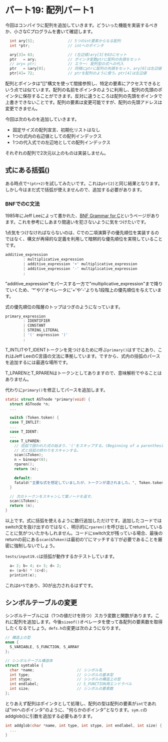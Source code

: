 # パート19: 配列パート1

今回はコンパイラに配列を追加していきます。どういった機能を実装するべきか、小さなCプログラムを書いて確認します。

```c
  int ary[5];               // 5つのint要素からなる配列
  int *ptr;                 // intへのポインタ

  ary[3]= 63;               // (左辺値)ary[3]を63にセット
  ptr   = ary;              // ポインタ変数ptrに配列の先頭をセット
  // ary= ptr;              // エラー: 配列型の式への代入
  ptr   = &ary[0];          // 同様にptrに配列の先頭をセット、ary[0]は左辺値
  ptr[4]= 72;               // ptrを配列のように使う。ptr[4]は左辺値
```

配列とポインタは"[]"構文を使って間接参照し、特定の要素にアクセスできるという点では似ています。配列の名前をポインタのように利用し、配列の先頭のポインタに保存することができます。反対に違うところは配列の先頭をポインタで上書きできないことです。配列の要素は変更可能ですが、配列の先頭アドレスは変更できません。

今回は次のものを追加していきます。

- 固定サイズの配列宣言、初期化リストはなし
- 1つの式内の右辺値としての配列インデックス
- 1つの代入式での左辺地としての配列インデックス

それぞれの配列で2次元以上のものは実装しません。

## 式にある括弧()

ある時点で`*(ptr+2)`を試してみたいです。これは`ptr[2]`と同じ結果となります。しかし今はまだ式で括弧が使えませんので、追加する必要があります。

### BNFでのC文法

1985年にJeff Leeによって書かれた、[BNF Grammar for C](https://www.lysator.liu.se/c/ANSI-C-grammar-y.html)というページがあります。これを参考にしあまり間違いを犯さないように気をつけたいです。

1点気をつけなければならないのは、Cでの二項演算子の優先順位を実装するのではなく、構文が再帰的な定義を利用して暗黙的な優先順位を実現していることです。

```c
additive_expression
        : multiplicative_expression
        | additive_expression '+' multiplicative_expression
        | additive_expression '-' multiplicative_expression
        ;
```

"additive_expression"をパースする一方で"multiplicative_expression"まで降りていくため、'*'や'/'オペレータに'+'や'-'よりも1段階上の優先順位を与えています。

式の優先順位の階層のトップはつぎのようになっています。

```c
primary_expression
        : IDENTIFIER
        | CONSTANT
        | STRING_LITERAL
        | '(' expression ')'
        ;
```

T_INTLITやT_IDENTトークンを見つけるために呼ぶ`primary()`はすでにあり、これはJeff LeeのC言語の文法に準拠しています。ですから、式内の括弧のパースを追加するには最適な場所です。

T_LPARENとT_RPARENはトークンとしてありますので、意味解析でやることはありません。

代わりに`primary()`を修正してパースを追加します。

```c
static struct ASTnode *primary(void) {
  struct ASTnode *n;
  ...

  switch (Token.token) {
  case T_INTLIT:
  ...
  case T_IDENT:
  ...
  case T_LPAREN:
    // 括弧で囲われた式の始まり、'('をスキップする。(Beginning of a parenthesised expression, skip the '('.
    // 式と括弧の終わりをスキャンする。
    scan(&Token);
    n = binexpr(0);
    rparen();
    return (n);

    default:
    fatald("主要な式を想定していましたが、トークンが渡されました。", Token.token);
  }

  // 次のトークンをスキャンして葉ノードを返す。
  scan(&Token);
  return (n);
}
```

以上です。式に括弧を使えるように数行追加しただけです。追加したコードではswitch文を抜け出すのではなく、明示的に`rparen()`を呼び出してreturnしていることに気がついたかもしれません。コードにswitch文が残っている場合、最後のreturnの前にある`scan(&Token)`は最初の'('にマッチする')'が必要であることを厳密に強制しないでしょう。

`tests/input19.c`は括弧が動作するかテストしています。

```c
  a= 2; b= 4; c= 3; d= 2;
  e= (a+b) * (c+d);
  printint(e);
```

これは`6*5`であり、30が出力されるはずです。

## シンボルテーブルの変更

シンボルテーブルには（1つの値だけを持つ）スカラ変数と関数があります。これに配列を追加します。今後`sizeof()`オペレータを使って各配列の要素数を取得したくなるでしょう。`defs.h`の変更は次のようになります。

```c
// 構造上の型
enum {
  S_VARIABLE, S_FUNCTION, S_ARRAY
};

// シンボルテーブル構造体
struct symtable {
  char *name;                   // シンボル名
  int type;                     // シンボルの基本型
  int stype;                    // シンボルの構造上の型
  int endlabel;                 // S_FUNCTION用エンドラベル
  int size;                     // シンボルの要素数
};
```

とりあえず配列はポインタとして処理し、配列の型は配列の要素が`int`であれば"intへのポインタ"のように、"何らかのポインタ"となります。`sym.c`のaddglob()に引数を追加する必要もあります。

```c
int addglob(char *name, int type, int stype, int endlabel, int size) {
  ...
}
```
